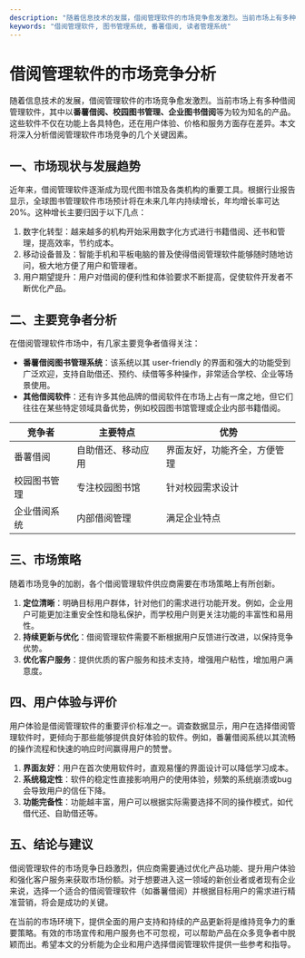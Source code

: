 ```yaml
---
description: "随着信息技术的发展，借阅管理软件的市场竞争愈发激烈。当前市场上有多种借阅管理软件，其中以**番薯借阅、校园图书管理、企业图书借阅**等为较为知名的产品。这些软件不仅在功能上各具特色，还在用户体验、价格和服务方面存在差异。本文将深入分析借阅管理软件市场竞争的几个关键因素。"
keywords: "借阅管理软件, 图书管理系统, 番薯借阅, 读者管理系统"
---
```

# 借阅管理软件的市场竞争分析

随着信息技术的发展，借阅管理软件的市场竞争愈发激烈。当前市场上有多种借阅管理软件，其中以**番薯借阅、校园图书管理、企业图书借阅**等为较为知名的产品。这些软件不仅在功能上各具特色，还在用户体验、价格和服务方面存在差异。本文将深入分析借阅管理软件市场竞争的几个关键因素。

## 一、市场现状与发展趋势

近年来，借阅管理软件逐渐成为现代图书馆及各类机构的重要工具。根据行业报告显示，全球图书管理软件市场预计将在未来几年内持续增长，年均增长率可达20%。这种增长主要归因于以下几点：

1. 数字化转型：越来越多的机构开始采用数字化方式进行书籍借阅、还书和管理，提高效率，节约成本。
2. 移动设备普及：智能手机和平板电脑的普及使得借阅管理软件能够随时随地访问，极大地方便了用户和管理者。
3. 用户期望提升：用户对借阅的便利性和体验要求不断提高，促使软件开发者不断优化产品。

## 二、主要竞争者分析

在借阅管理软件市场中，有几家主要竞争者值得关注：

- **番薯借阅图书管理系统**：该系统以其 user-friendly 的界面和强大的功能受到广泛欢迎，支持自助借还、预约、续借等多种操作，非常适合学校、企业等场景使用。
- **其他借阅软件**：还有许多其他品牌的借阅软件在市场上占有一席之地，但它们往往在某些特定领域具备优势，例如校园图书馆管理或企业内部书籍借阅。

| 竞争者       | 主要特点               | 优势                         |
|--------------|----------------------|------------------------------|
| 番薯借阅     | 自助借还、移动应用    | 界面友好，功能齐全，方便管理 |
| 校园图书管理 | 专注校园图书馆        | 针对校园需求设计              |
| 企业借阅系统 | 内部借阅管理          | 满足企业特点                 |

## 三、市场策略

随着市场竞争的加剧，各个借阅管理软件供应商需要在市场策略上有所创新。

1. **定位清晰**：明确目标用户群体，针对他们的需求进行功能开发。例如，企业用户可能更加注重安全性和隐私保护，而学校用户则更关注功能的丰富性和易用性。
2. **持续更新与优化**：借阅管理软件需要不断根据用户反馈进行改进，以保持竞争优势。
3. **优化客户服务**：提供优质的客户服务和技术支持，增强用户粘性，增加用户满意度。

## 四、用户体验与评价

用户体验是借阅管理软件的重要评价标准之一。调查数据显示，用户在选择借阅管理软件时，更倾向于那些能够提供良好体验的软件。例如，番薯借阅系统以其流畅的操作流程和快速的响应时间赢得用户的赞誉。

1. **界面友好**：用户在首次使用软件时，直观易懂的界面设计可以降低学习成本。
2. **系统稳定性**：软件的稳定性直接影响用户的使用体验，频繁的系统崩溃或bug会导致用户的信任下降。
3. **功能完备性**：功能越丰富，用户可以根据实际需要选择不同的操作模式，如代借代还、自助借还等。

## 五、结论与建议

借阅管理软件的市场竞争日趋激烈，供应商需要通过优化产品功能、提升用户体验和强化客户服务来获取市场份额。对于想要进入这一领域的新创业者或者现有企业来说，选择一个适合的借阅管理软件（如番薯借阅）并根据目标用户的需求进行精准营销，将会是成功的关键。

在当前的市场环境下，提供全面的用户支持和持续的产品更新将是维持竞争力的重要策略。有效的市场宣传和用户服务也不可忽视，可以帮助产品在众多竞争者中脱颖而出。希望本文的分析能为企业和用户选择借阅管理软件提供一些参考和指导。
